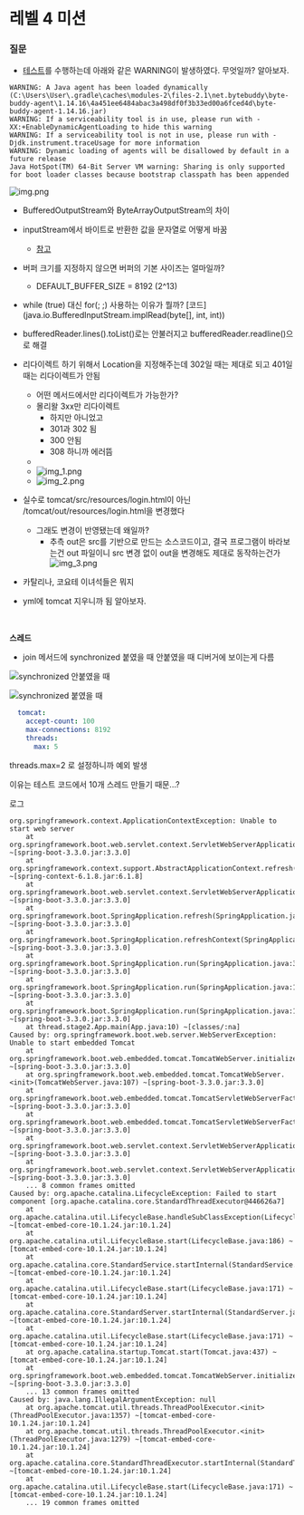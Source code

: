 # 레벨 4 미션

### 질문
* [테스트](study.IOStreamTest.OutputStream_학습_테스트.BufferedOutputStream을_사용하면_버퍼링이_가능하다)를 수행하는데 아래와 같은 WARNING이 발생하였다. 무엇일까?
알아보자.  

```text
WARNING: A Java agent has been loaded dynamically (C:\Users\User\.gradle\caches\modules-2\files-2.1\net.bytebuddy\byte-buddy-agent\1.14.16\4a451ee6484abac3a498df0f3b33ed00a6fced4d\byte-buddy-agent-1.14.16.jar)
WARNING: If a serviceability tool is in use, please run with -XX:+EnableDynamicAgentLoading to hide this warning
WARNING: If a serviceability tool is not in use, please run with -Djdk.instrument.traceUsage for more information
WARNING: Dynamic loading of agents will be disallowed by default in a future release
Java HotSpot(TM) 64-Bit Server VM warning: Sharing is only supported for boot loader classes because bootstrap classpath has been appended
```
![img.png](img.png)

* BufferedOutputStream와 ByteArrayOutputStream의 차이
* inputStream에서 바이트로 반환한 값을 문자열로 어떻게 바꿈
  * [참고](https://www.baeldung.com/convert-input-stream-to-string)
* 버퍼 크기를 지정하지 않으면 버퍼의 기본 사이즈는 얼마일까?
  * DEFAULT_BUFFER_SIZE = 8192 (2^13)
* while (true) 대신 for(; ;) 사용하는 이유가 뭘까? [코드](java.io.BufferedInputStream.implRead(byte[], int, int))


* bufferedReader.lines().toList()로는 안불러지고 bufferedReader.readline()으로 해결
* 리다이렉트 하기 위해서 Location을 지정해주는데 302일 때는 제대로 되고 401일 때는 리다이렉트가 안됨 
  * 어떤 메서드에서만 리다이렉트가 가능한가?
  * 몰리왈 3xx만 리다이렉트
    * 하지만 아니었고
    * 301과 302 됨
    * 300 안됨
    * 308 하니까 에러뜸
  * 
  * ![img_1.png](img_1.png)
  * ![img_2.png](img_2.png)

* 실수로 tomcat/src/resources/login.html이 아닌 /tomcat/out/resources/login.html을 변경했다
  * 그래도 변경이 반영됐는데 왜일까?
    * 추측 out은 src를 기반으로 만드는 소스코드이고, 결국 프로그램이 바라보는건 out 파일이니 src 변경 없이 out을 변경해도 제대로 동작하는건가
![img_3.png](img_3.png)

* 카탈리나, 코요테 이녀석들은 뭐지

* yml에 tomcat 지우니까 됨 알아보자.


<br>

**스레드**

* join 메서드에 synchronized 붙였을 때 안붙였을 때 디버거에 보이는게 다름


![synchronized 안붙였을 때](img_4.png)

![synchronized 붙였을 때](img_5.png)


```yaml
  tomcat:
    accept-count: 100
    max-connections: 8192
    threads:
      max: 5

```

threads.max=2 로 설정하니까 예외 발생  

이유는 테스트 코드에서 10개 스레드 만들기 때문...? 

로그
```text
org.springframework.context.ApplicationContextException: Unable to start web server
	at org.springframework.boot.web.servlet.context.ServletWebServerApplicationContext.onRefresh(ServletWebServerApplicationContext.java:165) ~[spring-boot-3.3.0.jar:3.3.0]
	at org.springframework.context.support.AbstractApplicationContext.refresh(AbstractApplicationContext.java:618) ~[spring-context-6.1.8.jar:6.1.8]
	at org.springframework.boot.web.servlet.context.ServletWebServerApplicationContext.refresh(ServletWebServerApplicationContext.java:146) ~[spring-boot-3.3.0.jar:3.3.0]
	at org.springframework.boot.SpringApplication.refresh(SpringApplication.java:754) ~[spring-boot-3.3.0.jar:3.3.0]
	at org.springframework.boot.SpringApplication.refreshContext(SpringApplication.java:456) ~[spring-boot-3.3.0.jar:3.3.0]
	at org.springframework.boot.SpringApplication.run(SpringApplication.java:335) ~[spring-boot-3.3.0.jar:3.3.0]
	at org.springframework.boot.SpringApplication.run(SpringApplication.java:1363) ~[spring-boot-3.3.0.jar:3.3.0]
	at org.springframework.boot.SpringApplication.run(SpringApplication.java:1352) ~[spring-boot-3.3.0.jar:3.3.0]
	at thread.stage2.App.main(App.java:10) ~[classes/:na]
Caused by: org.springframework.boot.web.server.WebServerException: Unable to start embedded Tomcat
	at org.springframework.boot.web.embedded.tomcat.TomcatWebServer.initialize(TomcatWebServer.java:147) ~[spring-boot-3.3.0.jar:3.3.0]
	at org.springframework.boot.web.embedded.tomcat.TomcatWebServer.<init>(TomcatWebServer.java:107) ~[spring-boot-3.3.0.jar:3.3.0]
	at org.springframework.boot.web.embedded.tomcat.TomcatServletWebServerFactory.getTomcatWebServer(TomcatServletWebServerFactory.java:516) ~[spring-boot-3.3.0.jar:3.3.0]
	at org.springframework.boot.web.embedded.tomcat.TomcatServletWebServerFactory.getWebServer(TomcatServletWebServerFactory.java:222) ~[spring-boot-3.3.0.jar:3.3.0]
	at org.springframework.boot.web.servlet.context.ServletWebServerApplicationContext.createWebServer(ServletWebServerApplicationContext.java:188) ~[spring-boot-3.3.0.jar:3.3.0]
	at org.springframework.boot.web.servlet.context.ServletWebServerApplicationContext.onRefresh(ServletWebServerApplicationContext.java:162) ~[spring-boot-3.3.0.jar:3.3.0]
	... 8 common frames omitted
Caused by: org.apache.catalina.LifecycleException: Failed to start component [org.apache.catalina.core.StandardThreadExecutor@446626a7]
	at org.apache.catalina.util.LifecycleBase.handleSubClassException(LifecycleBase.java:419) ~[tomcat-embed-core-10.1.24.jar:10.1.24]
	at org.apache.catalina.util.LifecycleBase.start(LifecycleBase.java:186) ~[tomcat-embed-core-10.1.24.jar:10.1.24]
	at org.apache.catalina.core.StandardService.startInternal(StandardService.java:419) ~[tomcat-embed-core-10.1.24.jar:10.1.24]
	at org.apache.catalina.util.LifecycleBase.start(LifecycleBase.java:171) ~[tomcat-embed-core-10.1.24.jar:10.1.24]
	at org.apache.catalina.core.StandardServer.startInternal(StandardServer.java:874) ~[tomcat-embed-core-10.1.24.jar:10.1.24]
	at org.apache.catalina.util.LifecycleBase.start(LifecycleBase.java:171) ~[tomcat-embed-core-10.1.24.jar:10.1.24]
	at org.apache.catalina.startup.Tomcat.start(Tomcat.java:437) ~[tomcat-embed-core-10.1.24.jar:10.1.24]
	at org.springframework.boot.web.embedded.tomcat.TomcatWebServer.initialize(TomcatWebServer.java:128) ~[spring-boot-3.3.0.jar:3.3.0]
	... 13 common frames omitted
Caused by: java.lang.IllegalArgumentException: null
	at org.apache.tomcat.util.threads.ThreadPoolExecutor.<init>(ThreadPoolExecutor.java:1357) ~[tomcat-embed-core-10.1.24.jar:10.1.24]
	at org.apache.tomcat.util.threads.ThreadPoolExecutor.<init>(ThreadPoolExecutor.java:1279) ~[tomcat-embed-core-10.1.24.jar:10.1.24]
	at org.apache.catalina.core.StandardThreadExecutor.startInternal(StandardThreadExecutor.java:117) ~[tomcat-embed-core-10.1.24.jar:10.1.24]
	at org.apache.catalina.util.LifecycleBase.start(LifecycleBase.java:171) ~[tomcat-embed-core-10.1.24.jar:10.1.24]
	... 19 common frames omitted
```
